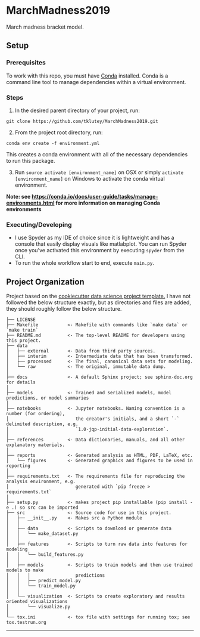 # MarchMadness2019

March madness bracket model.


## Setup

### Prerequisites
To work with this repo, you must have [Conda](https://conda.io/docs/user-guide/install/download.html) installed. Conda is a command line tool to manage dependencies within a virtual environment.

### Steps
1) In the desired parent directory of your project, run:
```
git clone https://github.com/tklutey/MarchMadness2019.git
```

2) From the project root directory, run:
```
conda env create -f environment.yml
```
This creates a conda environment with all of the necessary dependencies to run this package.

3) Run ```source activate [environment_name]``` on OSX or simply ```activate [environment_name]``` on Windows to activate the conda virtual environment.

**Note: see https://conda.io/docs/user-guide/tasks/manage-environments.html for more information on managing Conda environments**

### Executing/Developing
* I use Spyder as my IDE of choice since it is lightweight and has a console that easily display visuals like matlabplot. You can run Spyder once you've activated this environment by executing ```spyder``` from the CLI.
* To run the whole workflow start to end, execute ```main.py```.



## Project Organization

<p>Project based on the <a target="_blank" href="https://drivendata.github.io/cookiecutter-data-science/">cookiecutter data science project template.</a> I have not followed the below structure exactly, but as directories and files are added, they should roughly follow the below structure.</p>

    ├── LICENSE
    ├── Makefile           <- Makefile with commands like `make data` or `make train`
    ├── README.md          <- The top-level README for developers using this project.
    ├── data
    │   ├── external       <- Data from third party sources.
    │   ├── interim        <- Intermediate data that has been transformed.
    │   ├── processed      <- The final, canonical data sets for modeling.
    │   └── raw            <- The original, immutable data dump.
    │
    ├── docs               <- A default Sphinx project; see sphinx-doc.org for details
    │
    ├── models             <- Trained and serialized models, model predictions, or model summaries
    │
    ├── notebooks          <- Jupyter notebooks. Naming convention is a number (for ordering),
    │                         the creator's initials, and a short `-` delimited description, e.g.
    │                         `1.0-jqp-initial-data-exploration`.
    │
    ├── references         <- Data dictionaries, manuals, and all other explanatory materials.
    │
    ├── reports            <- Generated analysis as HTML, PDF, LaTeX, etc.
    │   └── figures        <- Generated graphics and figures to be used in reporting
    │
    ├── requirements.txt   <- The requirements file for reproducing the analysis environment, e.g.
    │                         generated with `pip freeze > requirements.txt`
    │
    ├── setup.py           <- makes project pip installable (pip install -e .) so src can be imported
    ├── src                <- Source code for use in this project.
    │   ├── __init__.py    <- Makes src a Python module
    │   │
    │   ├── data           <- Scripts to download or generate data
    │   │   └── make_dataset.py
    │   │
    │   ├── features       <- Scripts to turn raw data into features for modeling
    │   │   └── build_features.py
    │   │
    │   ├── models         <- Scripts to train models and then use trained models to make
    │   │   │                 predictions
    │   │   ├── predict_model.py
    │   │   └── train_model.py
    │   │
    │   └── visualization  <- Scripts to create exploratory and results oriented visualizations
    │       └── visualize.py
    │
    └── tox.ini            <- tox file with settings for running tox; see tox.testrun.org


--------

